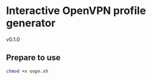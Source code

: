Interactive OpenVPN profile generator
========================

v0.1.0

## Prepare to use

```sh
chmod +x ovpn.sh
```
